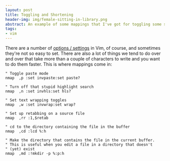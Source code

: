 ```yaml
---
layout: post
title: Toggling and Shortening
header-img: img/female-sitting-in-library.png
abstract: An example of some mappings that I've got for toggling some settings in Vim
tags:
- vim
---
```

There are a number of [options / settings](http://vimdoc.sourceforge.net/htmldoc/options.html) in Vim, of course, and sometimes they're not so easy to set. There are also a lot of things we tend to do over and over that take more than a couple of characters to write and you want to do them faster. This is where mappings come in:

``` vim
" Toggle paste mode
nmap  ,p :set invpaste:set paste?

" Turn off that stupid highlight search
nmap  ,n :set invhls:set hls?

" Set text wrapping toggles
nmap  ,w :set invwrap:set wrap?

" Set up retabbing on a source file
nmap  ,rr :1,$retab

" cd to the directory containing the file in the buffer
nmap  ,cd :lcd %:h

" Make the directory that contains the file in the current buffer.
" This is useful when you edit a file in a directory that doesn't
" (yet) exist
nmap  ,md :!mkdir -p %:p:h
```
